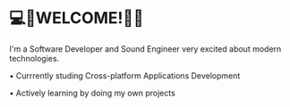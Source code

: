 # 💻🌿WELCOME!🌿🎶

I'm a Software Developer and Sound Engineer very excited about modern technologies. 

• Currrently studing Cross-platform Applications Development

• Actively learning by doing my own projects
